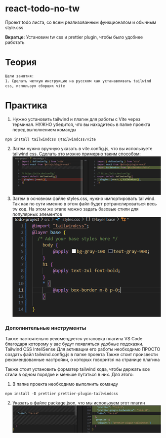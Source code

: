 # react-todo-no-tw
Проект todo листа, со всем реализованным функционалом и обычным style.css


**Вкратце:**
    Установим tw css и prettier plugin, чтобы было удобнее работать
# Теория
    Цели занятия:
    1. Сделать четкую инструкцию на русском как устанавливать tailwind css, используя сборщик vite


# Практика
1. Нужно установить tailwind и плагин для работы с Vite через терминал. НУЖНО убедится, что вы находитесь в папке проекта перед выполнением команды
```
npm install tailwindcss @tailwindcss/vite
```
2. Затем нужно вручную указать в vite.config.js, что вы используете tailwind css. Сделать это можно примерно таким способом:
![](./gitimages/Установка%20TailwindCSS%20и%20необходимых%20утилит%20в%20проект-1744039088852.png)
3. Затем в основном файле styles.css, нужно импортировать tailwind. Так как по сути именно в этом файл будет ретранслироваться весь tw код. На этом же этапе можно задать базовые стили для популярных элементов
![](./gitimages/Установка%20TailwindCSS%20и%20необходимых%20утилит%20в%20проект-1744039230559.png)

### Дополнительные инструменты

Также настоятельно рекомендуется установка плагина VS Code благодаря которому у вас будут появляться удобные подсказки.
Tailwind CSS InteliSense
Для активации его работы необходимо ПРОСТО создать файл tailwind.config.js в папке проекта
Также стоит произвести рекомендованные настройки, о которых говорится на странице плагина

Также стоит установить форматер tailwind кода, чтобы держать все стили в одном порядке и меньше путаться в них. Для этого:
1. В папке проекта необходимо выполнить команду
```
npm install -D prettier prettier-plugin-tailwindcss
```
2. Указать в файле package.json, что мы используем этот плагин
![](./gitimages/Установка%20TailwindCSS%20и%20необходимых%20утилит%20в%20проект-1744039851480.png)


